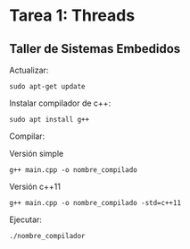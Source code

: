 # Tarea 1: Threads
## Taller de Sistemas Embedidos

Actualizar:
```
sudo apt-get update
``` 

Instalar compilador de c++:
```
sudo apt install g++
``` 

Compilar:

Versión simple
```
g++ main.cpp -o nombre_compilado
``` 

Versión c++11
```
g++ main.cpp -o nombre_compilado -std=c++11
```

Ejecutar:
```
./nombre_compilador
```



